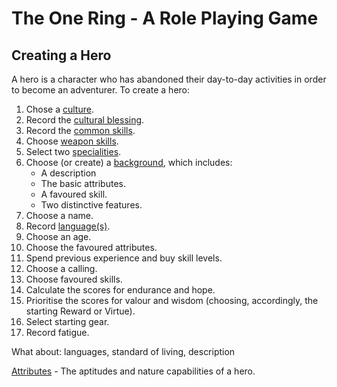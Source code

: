 # The One Ring - A Role Playing Game

## Creating a Hero

A hero is a character who has abandoned their day-to-day activities in order to become an adventurer.  To create a hero:

1. Chose a [culture](cultures.md).
2. Record the [cultural blessing](cultural-blessing.md).  
3. Record the [common skills](common-skill-list.md). 
4. Choose [weapon skills](weapon-skill-list.md).
5. Select two [specialities](specialities.md).
6. Choose (or create) a [background](background.md), which includes:
   * A description
   * The basic attributes.
   * A favoured skill.
   * Two distinctive features. 
9. Choose a name.
10. Record [language(s)](languages.md).
11. Choose an age.
9. Choose the favoured attributes.
10. Spend previous experience and buy skill levels.
11. Choose a calling.
12. Choose favoured skills.
13. Calculate the scores for endurance and hope. 
14. Prioritise the scores for valour and wisdom (choosing, accordingly, the starting Reward or Virtue).
15. Select starting gear.
16. Record fatigue.

What about:  languages, standard of living, description

[Attributes](attributes.md) - The aptitudes and nature capabilities of a hero.
